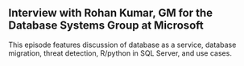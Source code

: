 ## Interview with Rohan Kumar, GM for the Database Systems Group at Microsoft

This episode features discussion of database as a service, database migration, threat detection, R/python in SQL Server, and use cases.

